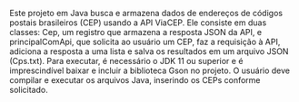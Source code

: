 
Este projeto em Java busca e armazena dados de endereços de códigos postais brasileiros (CEP) usando a API ViaCEP. Ele consiste em duas classes: Cep, um registro que armazena a resposta JSON da API, e principalComApi, que solicita ao usuário um CEP, faz a requisição à API, adiciona a resposta a uma lista e salva os resultados em um arquivo JSON (Cps.txt). Para executar, é necessário o JDK 11 ou superior e é imprescindível baixar e incluir a biblioteca Gson no projeto. O usuário deve compilar e executar os arquivos Java, inserindo os CEPs conforme solicitado.






